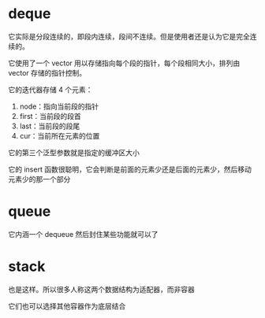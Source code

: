 # deque

它实际是分段连续的，即段内连续，段间不连续。但是使用者还是认为它是完全连续的。

它使用了一个 vector 用以存储指向每个段的指针，每个段相同大小，排列由 vector 存储的指针控制。

它的迭代器存储 4 个元素：
1. node：指向当前段的指针
2. first：当前段的段首
3. last：当前段的段尾
4. cur：当前所在元素的位置

它的第三个泛型参数就是指定的缓冲区大小

它的 insert 函数很聪明，它会判断是前面的元素少还是后面的元素少，然后移动元素少的那一个部分

# queue

它内涵一个 dequeue 然后封住某些功能就可以了

# stack

也是这样。所以很多人称这两个数据结构为适配器，而非容器

它们也可以选择其他容器作为底层结合